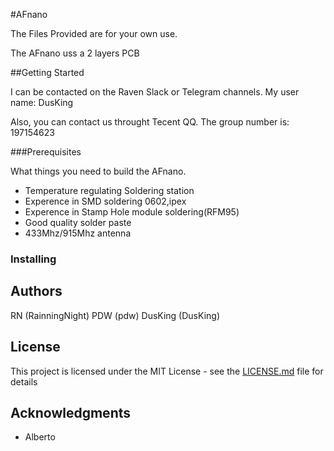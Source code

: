 #AFnano

The Files Provided are for your own use.

The AFnano uss a 2 layers PCB

##Getting Started

I can be contacted on the Raven Slack or Telegram channels.
My user name: DusKing

Also, you can contact us throught Tecent QQ.
The group number is: 197154623

###Prerequisites

What things you need to build the AFnano.

*  Temperature regulating Soldering station
*  Experence in SMD soldering 0602,ipex
*  Experence in Stamp Hole module soldering(RFM95)
*  Good quality solder paste
*  433Mhz/915Mhz antenna

### Installing

## Authors

RN      (RainningNight)
PDW     (pdw)
DusKing (DusKing)

## License

This project is licensed under the MIT License - see the [LICENSE.md](LICENSE.md) file for details

## Acknowledgments

* Alberto